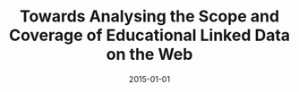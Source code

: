---
title: "Towards Analysing the Scope and Coverage of Educational Linked Data on the Web"
collection: publications
permalink: /publication/2015-DBLP_conf_www_TaibiFDF15
date: 2015-01-01
venue: 'Proceedings of the 24th International Conference on World Wide Web Companion, {WWW} 2015, Florence, Italy, May 18-22, 2015 - Companion Volume'
---